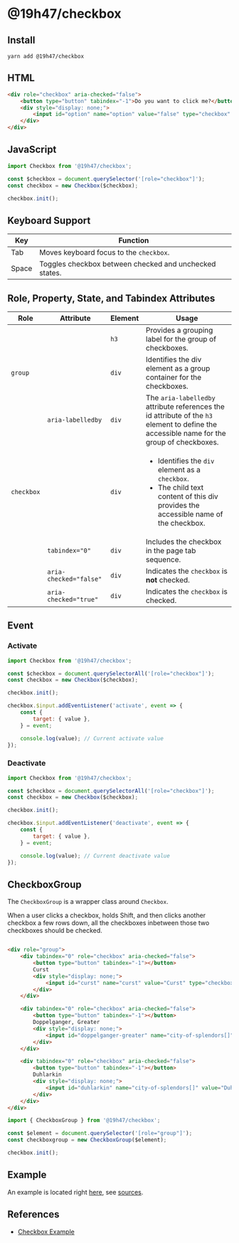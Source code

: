 # @19h47/checkbox

## Install

```
yarn add @19h47/checkbox
```

## HTML

```html
<div role="checkbox" aria-checked="false">
	<button type="button" tabindex="-1">Do you want to click me?</button>
	<div style="display: none;">
		<input id="option" name="option" value="false" type="checkbox" />
	</div>
</div>
```

## JavaScript

```javascript
import Checkbox from '@19h47/checkbox';

const $checkbox = document.querySelector('[role="checkbox"]');
const checkbox = new Checkbox($checkbox);

checkbox.init();
```

## Keyboard Support

| Key   | Function                                               |
| ----- | ------------------------------------------------------ |
| Tab   | Moves keyboard focus to the `checkbox`.                |
| Space | Toggles checkbox between checked and unchecked states. |

## Role, Property, State, and Tabindex Attributes

| Role       | Attribute              | Element | Usage                                                                                                                                                    |
| ---------- | ---------------------- | ------- | -------------------------------------------------------------------------------------------------------------------------------------------------------- |
|            |                        | `h3`    | Provides a grouping label for the group of checkboxes.                                                                                                   |
| `group`    |                        | `div`   | Identifies the div element as a group container for the checkboxes.                                                                                      |
|            | `aria-labelledby`      | `div`   | The `aria-labelledby` attribute references the id attribute of the `h3` element to define the accessible name for the group of checkboxes.</li></ul>     |
| `checkbox` |                        | `div`   | <ul><li>Identifies the `div` element as a `checkbox`.</li><li>The child text content of this div provides the accessible name of the checkbox.</li></ul> |
|            | `tabindex="0"`         | `div`   | Includes the checkbox in the page tab sequence.                                                                                                          |
|            | `aria-checked="false"` | `div`   | Indicates the `checkbox` is **not** checked.                                                                                                             |
|            | `aria-checked="true"`  | `div`   | Indicates the `checkbox` is checked.                                                                                                                     |

## Event

### Activate

```javascript
import Checkbox from '@19h47/checkbox';

const $checkbox = document.querySelectorAll('[role="checkbox"]');
const checkbox = new Checkbox($checkbox);

checkbox.init();

checkbox.$input.addEventListener('activate', event => {
	const {
		target: { value },
	} = event;

	console.log(value); // Current activate value
});
```

### Deactivate

```javascript
import Checkbox from '@19h47/checkbox';

const $checkbox = document.querySelectorAll('[role="checkbox"]');
const checkbox = new Checkbox($checkbox);

checkbox.init();

checkbox.$input.addEventListener('deactivate', event => {
	const {
		target: { value },
	} = event;

	console.log(value); // Current deactivate value
});
```

## CheckboxGroup

The `CheckboxGroup` is a wrapper class around `Checkbox`.

When a user clicks a checkbox, holds Shift, and then clicks another checkbox a few rows down, all the checkboxes inbetween those two checkboxes should be checked.

```html

<div role="group">
	<div tabindex="0" role="checkbox" aria-checked="false">
		<button type="button" tabindex="-1"></button>
		Curst
		<div style="display: none;">
			<input id="curst" name="curst" value="Curst" type="checkbox" />
		</div>
	</div>

	<div tabindex="0" role="checkbox" aria-checked="false">
		<button type="button" tabindex="-1"></button>
		Doppelganger, Greater
		<div style="display: none;">
			<input id="doppelganger-greater" name="city-of-splendors[]" value="Doppelganger, greater" type="checkbox" />
		</div>
	</div>

	<div tabindex="0" role="checkbox" aria-checked="false">
		<button type="button" tabindex="-1"></button>
		Duhlarkin
		<div style="display: none;">
			<input id="duhlarkin" name="city-of-splendors[]" value="Duhlarkin" type="checkbox" />
		</div>
	</div>
</div>

```

```javascript
import { CheckboxGroup } from '@19h47/checkbox';

const $element = document.querySelector('[role="group"]');
const checkboxgroup = new CheckboxGroup($element);

checkbox.init();
```

## Example

An example is located right [here](https://19h47.github.io/19h47-checkbox/), see [sources](https://github.com/19h47/19h47-checkbox/blob/master/index.html).

## References

-   [Checkbox Example](https://www.w3.org/TR/wai-aria-practices/examples/checkbox/checkbox-2/checkbox-2.html)
